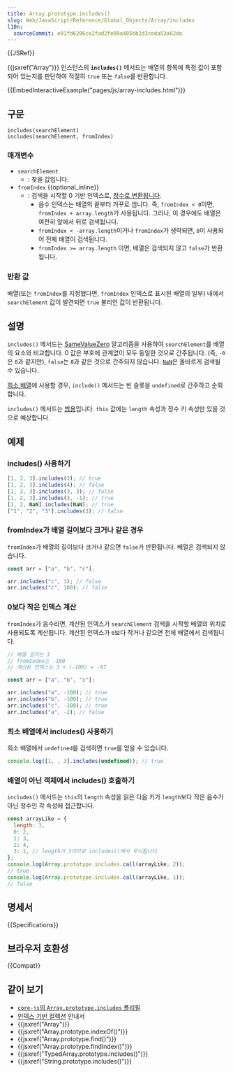 ```yaml
---
title: Array.prototype.includes()
slug: Web/JavaScript/Reference/Global_Objects/Array/includes
l10n:
  sourceCommit: e01fd6206ce2fad2fe09a485bb2d3ceda53a62de
---
```


{{JSRef}}

{{jsxref("Array")}} 인스턴스의 **`includes()`** 메서드는 배열의 항목에 특정 값이 포함되어 있는지를 판단하여 적절히 `true` 또는 `false`를 반환합니다.

{{EmbedInteractiveExample("pages/js/array-includes.html")}}

## 구문

```js-nolint
includes(searchElement)
includes(searchElement, fromIndex)
```

### 매개변수

- `searchElement`
  - : 찾을 값입니다.
- `fromIndex` {{optional_inline}}
  - : 검색을 시작할 0 기반 인덱스로, [정수로 변환됩니다](/ko/docs/Web/JavaScript/Reference/Global_Objects/Number#정수_변환).
    - 음수 인덱스는 배열의 끝부터 거꾸로 셉니다. 즉, `fromIndex < 0`이면, `fromIndex + array.length`가 사용됩니다. 그러나, 이 경우에도 배열은 여전히 앞에서 뒤로 검색됩니다.
    - `fromIndex < -array.length`이거나 `fromIndex`가 생략되면, `0`이 사용되어 전체 배열이 검색됩니다.
    - `fromIndex >= array.length` 이면, 배열은 검색되지 않고 `false`가 반환됩니다.

### 반환 값

배열(또는 `fromIndex`를 지정했다면, `fromIndex` 인덱스로 표시된 배열의 일부) 내에서 `searchElement` 값이 발견되면 `true` 불리언 값이 반환됩니다.

## 설명

`includes()` 메서드는 [SameValueZero](/ko/docs/Web/JavaScript/Equality_comparisons_and_sameness#동일_값_제로_동등) 알고리즘을 사용하여 `searchElement`를 배열의 요소와 비교합니다. 0 값은 부호에 관계없이 모두 동일한 것으로 간주됩니다. (즉, `-0`은 `0`과 같지만), `false`는 `0`과 같은 것으로 간주되지 않습니다. [`NaN`](/ko/docs/Web/JavaScript/Reference/Global_Objects/NaN)은 올바르게 검색될 수 있습니다.

[희소 배열](/ko/docs/Web/JavaScript/Guide/Indexed_collections#희소_배열)에 사용할 경우, `include()` 메서드는 빈 슬롯을 `undefined`로 간주하고 순회합니다.

`includes()` 메서드는 [범용](/ko/docs/Web/JavaScript/Reference/Global_Objects/Array#범용_배열_메서드)입니다. `this` 값에는 `length` 속성과 정수 키 속성만 있을 것으로 예상합니다.

## 예제

### includes() 사용하기

```js
[1, 2, 3].includes(2); // true
[1, 2, 3].includes(4); // false
[1, 2, 3].includes(3, 3); // false
[1, 2, 3].includes(3, -1); // true
[1, 2, NaN].includes(NaN); // true
["1", "2", "3"].includes(3); // false
```

### fromIndex가 배열 길이보다 크거나 같은 경우

`fromIndex`가 배열의 길이보다 크거나 같으면 `false`가 반환됩니다. 배열은 검색되지 않습니다.

```js
const arr = ["a", "b", "c"];

arr.includes("c", 3); // false
arr.includes("c", 100); // false
```

### 0보다 작은 인덱스 계산

`fromIndex`가 음수라면, 계산된 인덱스가 `searchElement` 검색을 시작할 배열의 위치로 사용되도록 계산됩니다.
계산된 인덱스가 `0`보다 작거나 같으면 전체 배열에서 검색됩니다.

```js
// 배열 길이는 3
// fromIndex는 -100
// 계산된 인덱스는 3 + (-100) = -97

const arr = ["a", "b", "c"];

arr.includes("a", -100); // true
arr.includes("b", -100); // true
arr.includes("c", -100); // true
arr.includes("a", -2); // false
```

### 희소 배열에서 includes() 사용하기

희소 배열에서 `undefined`를 검색하면 `true`를 얻을 수 있습니다.

```js
console.log([1, , 3].includes(undefined)); // true
```

### 배열이 아닌 객체에서 includes() 호출하기

`includes()` 메서드는 `this`의 `length` 속성을 읽은 다음 키가 `length`보다 작은 음수가 아닌 정수인 각 속성에 접근합니다.

```js
const arrayLike = {
  length: 3,
  0: 2,
  1: 3,
  2: 4,
  3: 1, // length가 3이므로 includes()에서 무시됩니다.
};
console.log(Array.prototype.includes.call(arrayLike, 2));
// true
console.log(Array.prototype.includes.call(arrayLike, 1));
// false
```

## 명세서

{{Specifications}}

## 브라우저 호환성

{{Compat}}

## 같이 보기

- [`core-js`의 `Array.prototype.includes` 폴리필](https://github.com/zloirock/core-js#ecmascript-array)
- [인덱스 기반 컬렉션](/ko/docs/Web/JavaScript/Guide/Indexed_collections) 안내서
- {{jsxref("Array")}}
- {{jsxref("Array.prototype.indexOf()")}}
- {{jsxref("Array.prototype.find()")}}
- {{jsxref("Array.prototype.findIndex()")}}
- {{jsxref("TypedArray.prototype.includes()")}}
- {{jsxref("String.prototype.includes()")}}

